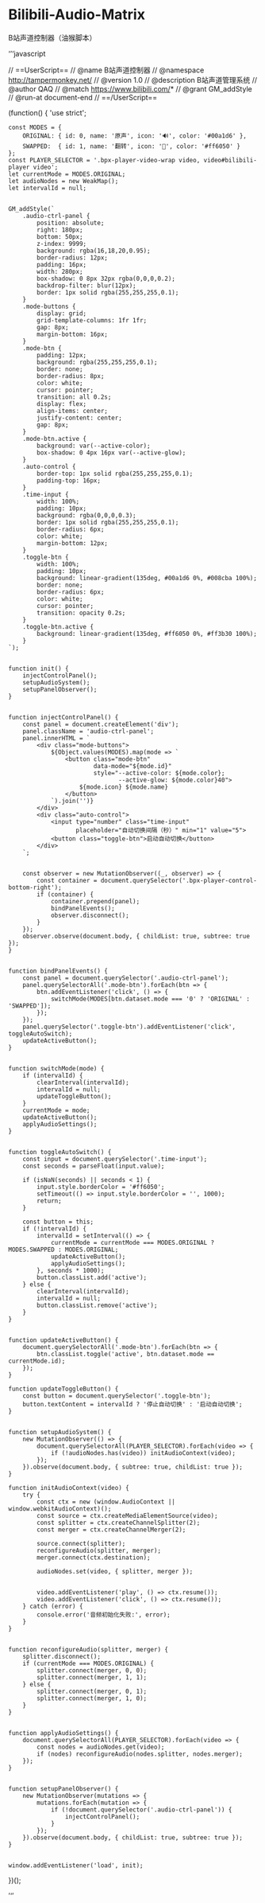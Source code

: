 # Bilibili-Audio-Matrix
B站声道控制器（油猴脚本）

‘’‘javascript

// ==UserScript==
// @name         B站声道控制器
// @namespace    http://tampermonkey.net/
// @version      1.0
// @description  B站声道管理系统
// @author       QAQ
// @match        https://www.bilibili.com/*
// @grant        GM_addStyle
// @run-at       document-end
// ==/UserScript==

(function() {
    'use strict';

    const MODES = {
        ORIGINAL: { id: 0, name: '原声', icon: '🔊', color: '#00a1d6' },
        SWAPPED:  { id: 1, name: '翻转', icon: '🔄', color: '#ff6050' }
    };
    const PLAYER_SELECTOR = '.bpx-player-video-wrap video, video#bilibili-player video';
    let currentMode = MODES.ORIGINAL;
    let audioNodes = new WeakMap();
    let intervalId = null;


    GM_addStyle(`
        .audio-ctrl-panel {
            position: absolute;
            right: 180px;
            bottom: 50px;
            z-index: 9999;
            background: rgba(16,18,20,0.95);
            border-radius: 12px;
            padding: 16px;
            width: 280px;
            box-shadow: 0 8px 32px rgba(0,0,0,0.2);
            backdrop-filter: blur(12px);
            border: 1px solid rgba(255,255,255,0.1);
        }
        .mode-buttons {
            display: grid;
            grid-template-columns: 1fr 1fr;
            gap: 8px;
            margin-bottom: 16px;
        }
        .mode-btn {
            padding: 12px;
            background: rgba(255,255,255,0.1);
            border: none;
            border-radius: 8px;
            color: white;
            cursor: pointer;
            transition: all 0.2s;
            display: flex;
            align-items: center;
            justify-content: center;
            gap: 8px;
        }
        .mode-btn.active {
            background: var(--active-color);
            box-shadow: 0 4px 16px var(--active-glow);
        }
        .auto-control {
            border-top: 1px solid rgba(255,255,255,0.1);
            padding-top: 16px;
        }
        .time-input {
            width: 100%;
            padding: 10px;
            background: rgba(0,0,0,0.3);
            border: 1px solid rgba(255,255,255,0.1);
            border-radius: 6px;
            color: white;
            margin-bottom: 12px;
        }
        .toggle-btn {
            width: 100%;
            padding: 10px;
            background: linear-gradient(135deg, #00a1d6 0%, #008cba 100%);
            border: none;
            border-radius: 6px;
            color: white;
            cursor: pointer;
            transition: opacity 0.2s;
        }
        .toggle-btn.active {
            background: linear-gradient(135deg, #ff6050 0%, #ff3b30 100%);
        }
    `);


    function init() {
        injectControlPanel();
        setupAudioSystem();
        setupPanelObserver();
    }


    function injectControlPanel() {
        const panel = document.createElement('div');
        panel.className = 'audio-ctrl-panel';
        panel.innerHTML = `
            <div class="mode-buttons">
                ${Object.values(MODES).map(mode => `
                    <button class="mode-btn"
                            data-mode="${mode.id}"
                            style="--active-color: ${mode.color};
                                   --active-glow: ${mode.color}40">
                        ${mode.icon} ${mode.name}
                    </button>
                `).join('')}
            </div>
            <div class="auto-control">
                <input type="number" class="time-input"
                       placeholder="自动切换间隔（秒）" min="1" value="5">
                <button class="toggle-btn">启动自动切换</button>
            </div>
        `;


        const observer = new MutationObserver((_, observer) => {
            const container = document.querySelector('.bpx-player-control-bottom-right');
            if (container) {
                container.prepend(panel);
                bindPanelEvents();
                observer.disconnect();
            }
        });
        observer.observe(document.body, { childList: true, subtree: true });
    }


    function bindPanelEvents() {
        const panel = document.querySelector('.audio-ctrl-panel');
        panel.querySelectorAll('.mode-btn').forEach(btn => {
            btn.addEventListener('click', () => {
                switchMode(MODES[btn.dataset.mode === '0' ? 'ORIGINAL' : 'SWAPPED']);
            });
        });
        panel.querySelector('.toggle-btn').addEventListener('click', toggleAutoSwitch);
        updateActiveButton();
    }


    function switchMode(mode) {
        if (intervalId) {
            clearInterval(intervalId);
            intervalId = null;
            updateToggleButton();
        }
        currentMode = mode;
        updateActiveButton();
        applyAudioSettings();
    }


    function toggleAutoSwitch() {
        const input = document.querySelector('.time-input');
        const seconds = parseFloat(input.value);

        if (isNaN(seconds) || seconds < 1) {
            input.style.borderColor = '#ff6050';
            setTimeout(() => input.style.borderColor = '', 1000);
            return;
        }

        const button = this;
        if (!intervalId) {
            intervalId = setInterval(() => {
                currentMode = currentMode === MODES.ORIGINAL ? MODES.SWAPPED : MODES.ORIGINAL;
                updateActiveButton();
                applyAudioSettings();
            }, seconds * 1000);
            button.classList.add('active');
        } else {
            clearInterval(intervalId);
            intervalId = null;
            button.classList.remove('active');
        }
    }


    function updateActiveButton() {
        document.querySelectorAll('.mode-btn').forEach(btn => {
            btn.classList.toggle('active', btn.dataset.mode == currentMode.id);
        });
    }

    function updateToggleButton() {
        const button = document.querySelector('.toggle-btn');
        button.textContent = intervalId ? '停止自动切换' : '启动自动切换';
    }


    function setupAudioSystem() {
        new MutationObserver(() => {
            document.querySelectorAll(PLAYER_SELECTOR).forEach(video => {
                if (!audioNodes.has(video)) initAudioContext(video);
            });
        }).observe(document.body, { subtree: true, childList: true });
    }

    function initAudioContext(video) {
        try {
            const ctx = new (window.AudioContext || window.webkitAudioContext)();
            const source = ctx.createMediaElementSource(video);
            const splitter = ctx.createChannelSplitter(2);
            const merger = ctx.createChannelMerger(2);

            source.connect(splitter);
            reconfigureAudio(splitter, merger);
            merger.connect(ctx.destination);

            audioNodes.set(video, { splitter, merger });


            video.addEventListener('play', () => ctx.resume());
            video.addEventListener('click', () => ctx.resume());
        } catch (error) {
            console.error('音频初始化失败:', error);
        }
    }


    function reconfigureAudio(splitter, merger) {
        splitter.disconnect();
        if (currentMode === MODES.ORIGINAL) {
            splitter.connect(merger, 0, 0);
            splitter.connect(merger, 1, 1);
        } else {
            splitter.connect(merger, 0, 1);
            splitter.connect(merger, 1, 0);
        }
    }


    function applyAudioSettings() {
        document.querySelectorAll(PLAYER_SELECTOR).forEach(video => {
            const nodes = audioNodes.get(video);
            if (nodes) reconfigureAudio(nodes.splitter, nodes.merger);
        });
    }


    function setupPanelObserver() {
        new MutationObserver(mutations => {
            mutations.forEach(mutation => {
                if (!document.querySelector('.audio-ctrl-panel')) {
                    injectControlPanel();
                }
            });
        }).observe(document.body, { childList: true, subtree: true });
    }


    window.addEventListener('load', init);
})();


’‘’
